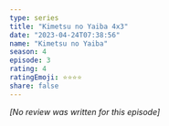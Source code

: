 ```yaml
---
type: series
title: "Kimetsu no Yaiba 4x3"
date: "2023-04-24T07:38:56"
name: "Kimetsu no Yaiba"
season: 4
episode: 3
rating: 4
ratingEmoji: ⭐️⭐️⭐️⭐️
share: false
---
```


*[No review was written for this episode]*
